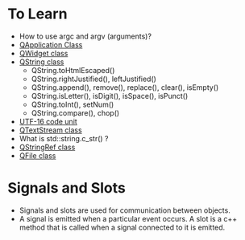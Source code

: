 # To Learn

* How to use argc and argv (arguments)?
* [QApplication Class](https://doc.qt.io/qt-5/qapplication.html)
* [QWidget class](https://doc.qt.io/qt-5/qwidget.html#details)
* [QString class](https://doc.qt.io/qt-5/qstring.html#details)
    * QString.toHtmlEscaped()
    * QString.rightJustified(), leftJustified()
    * QString.append(), remove(), replace(), clear(), isEmpty()
    * QString.isLetter(), isDigit(), isSpace(), isPunct()
    * QString.toInt(), setNum()
    * QString.compare(), chop()
* [UTF-16 code unit](https://en.wikipedia.org/wiki/UTF-16)
* [QTextStream class](https://doc.qt.io/qt-5/qtextstream.html#details)
* What is std::string.c_str() ?
* [QStringRef class](https://doc.qt.io/qt-5/qstringref.html)
* [QFile class](https://doc.qt.io/qt-5/qfile.html)

# Signals and Slots
- Signals and slots are used for communication between objects.
- A signal is emitted when a particular event occurs. A slot is a c++ method that is called when a signal connected to it is emitted.